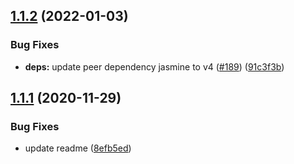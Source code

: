 ## [1.1.2](https://github.com/UziTech/jasmine-unspy/compare/v1.1.1...v1.1.2) (2022-01-03)


### Bug Fixes

* **deps:** update peer dependency jasmine to v4 ([#189](https://github.com/UziTech/jasmine-unspy/issues/189)) ([91c3f3b](https://github.com/UziTech/jasmine-unspy/commit/91c3f3b535e1f4013c28bc5b8e3db38f0f812121))

## [1.1.1](https://github.com/UziTech/jasmine-unspy/compare/v1.1.0...v1.1.1) (2020-11-29)


### Bug Fixes

* update readme ([8efb5ed](https://github.com/UziTech/jasmine-unspy/commit/8efb5eddb5e92b754a393e5069986d2ce074501f))
